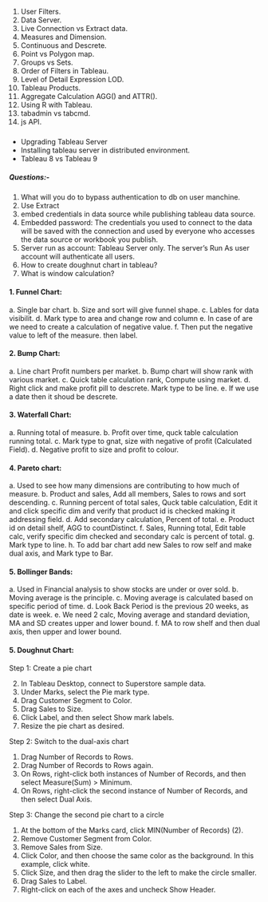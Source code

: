 1. User Filters.
2. Data Server.
3. Live Connection vs Extract data.
4. Measures and Dimension.
5. Continuous and Descrete.
6. Point vs Polygon map.
7. Groups vs Sets.                
8. Order of Filters in Tableau.
9. Level of Detail Expression LOD.
10. Tableau Products.
11. Aggregate Calculation AGG() and ATTR().
12. Using R with Tableau.
13. tabadmin vs tabcmd.
14. js API.

##### 
* Upgrading Tableau Server
* Installing tableau server in distributed environment.
* Tableau 8 vs Tableau 9

##### Questions:-
1. What will you do to bypass authentication to db on user manchine.
  1. Use Extract
  2. embed credentials in data source while publishing tableau data source.
  3. Embedded password: The credentials you used to connect to the data will be saved with the connection and used by everyone who accesses the data source or workbook you publish.
  4. Server run as account: Tableau Server only. The server’s Run As user account will authenticate all users.
2. How to create doughnut chart in tableau?
3. What is window calculation?


#### 1. Funnel Chart:
  a. Single bar chart.
  b. Size and sort will give funnel shape.
  c. Lables for data visibilit.
  d. Mark type to area and change row and column
  e. In case of are we need to create a calculation of negative value.
  f. Then put the negative value to left of the measure. then label.

#### 2. Bump Chart:
  a. Line chart Profit numbers per market.
  b. Bump chart will show rank with various market.
  c. Quick table calculation rank, Compute using market.
  d. Right click and make profit pill to descrete. Mark type to be line.
  e. If we use a date then it shoud be descrete.
  
#### 3. Waterfall Chart:
  a. Running total of measure.
  b. Profit over time, quck table calculation running total.
  c. Mark type to gnat, size with negative of profit (Calculated Field).
  d. Negative profit to size and profit to colour.
  
#### 4. Pareto chart:
  a. Used to see how many dimensions are contributing to how much of measure.
  b. Product and sales, Add all members, Sales to rows and sort descending.
  c. Running percent of total sales, Quck table calculation, Edit it and click specific dim and verify that product id is checked making it addressing field.
  d. Add secondary calculation, Percent of total.
  e. Product id on detail shelf, AGG to countDistinct.
  f. Sales, Running total, Edit table calc, verify specific dim checked and secondary calc is percent of total.
  g. Mark type to line.
  h. To add bar chart add new Sales to row self and make dual axis, and Mark type to Bar.
 
#### 5. Bollinger Bands:
  a. Used in Financial analysis to show stocks are under or over sold.
  b. Moving average is the principle.
  c. Moving average is calculated based on specific period of time.
  d. Look Back Period is the previous 20 weeks, as date is week.
  e. We need 2 calc, Moving average and standard deviation, MA and SD creates upper and lower bound.
  f. MA to row shelf and then dual axis, then upper and lower bound.
 
#### 5. Doughnut Chart:
Step 1: Create a pie chart
 
2. In Tableau Desktop, connect to Superstore sample data.
3. Under Marks, select the Pie mark type.
4. Drag Customer Segment to Color.
5. Drag Sales to Size.
6. Click Label, and then select Show mark labels.
7. Resize the pie chart as desired.

Step 2: Switch to the dual-axis chart
 
1. Drag Number of Records to Rows.
2. Drag Number of Records to Rows again.
3. On Rows, right-click both instances of Number of Records, and then select Measure(Sum) > Minimum.
4. On Rows, right-click the second instance of Number of Records, and then select Dual Axis.

Step 3: Change the second pie chart to a circle
 
1. At the bottom of the Marks card, click MIN(Number of Records) (2).
2. Remove Customer Segment from Color.
3. Remove Sales from Size.
4. Click Color, and then choose the same color as the background. In this example, click white.
5. Click Size, and then drag the slider to the left to make the circle smaller.
6. Drag Sales to Label.
7. Right-click on each of the axes and uncheck Show Header.
